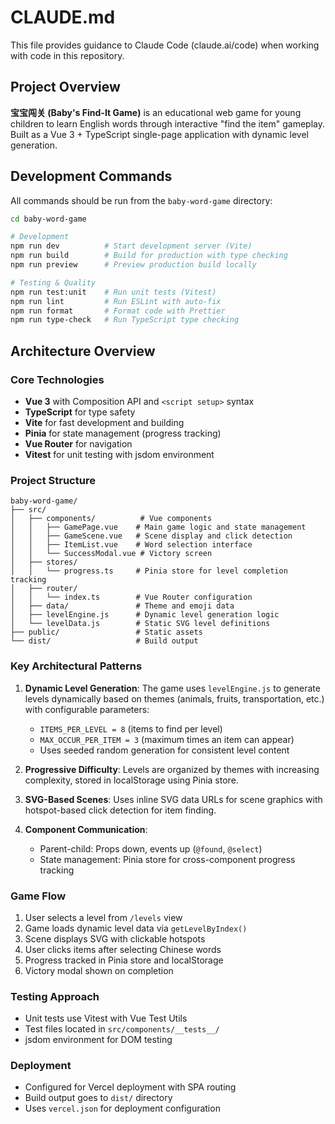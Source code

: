 # CLAUDE.md

This file provides guidance to Claude Code (claude.ai/code) when working with code in this repository.

## Project Overview

**宝宝闯关 (Baby's Find-It Game)** is an educational web game for young children to learn English words through interactive "find the item" gameplay. Built as a Vue 3 + TypeScript single-page application with dynamic level generation.

## Development Commands

All commands should be run from the `baby-word-game` directory:

```bash
cd baby-word-game

# Development
npm run dev          # Start development server (Vite)
npm run build        # Build for production with type checking
npm run preview      # Preview production build locally

# Testing & Quality
npm run test:unit    # Run unit tests (Vitest)
npm run lint         # Run ESLint with auto-fix
npm run format       # Format code with Prettier
npm run type-check   # Run TypeScript type checking
```

## Architecture Overview

### Core Technologies
- **Vue 3** with Composition API and `<script setup>` syntax
- **TypeScript** for type safety
- **Vite** for fast development and building
- **Pinia** for state management (progress tracking)
- **Vue Router** for navigation
- **Vitest** for unit testing with jsdom environment

### Project Structure
```
baby-word-game/
├── src/
│   ├── components/          # Vue components
│   │   ├── GamePage.vue    # Main game logic and state management
│   │   ├── GameScene.vue   # Scene display and click detection
│   │   ├── ItemList.vue    # Word selection interface
│   │   └── SuccessModal.vue # Victory screen
│   ├── stores/
│   │   └── progress.ts     # Pinia store for level completion tracking
│   ├── router/
│   │   └── index.ts        # Vue Router configuration
│   ├── data/               # Theme and emoji data
│   ├── levelEngine.js      # Dynamic level generation logic
│   └── levelData.js        # Static SVG level definitions
├── public/                 # Static assets
└── dist/                   # Build output
```

### Key Architectural Patterns

1. **Dynamic Level Generation**: The game uses `levelEngine.js` to generate levels dynamically based on themes (animals, fruits, transportation, etc.) with configurable parameters:
   - `ITEMS_PER_LEVEL = 8` (items to find per level)
   - `MAX_OCCUR_PER_ITEM = 3` (maximum times an item can appear)
   - Uses seeded random generation for consistent level content

2. **Progressive Difficulty**: Levels are organized by themes with increasing complexity, stored in localStorage using Pinia store.

3. **SVG-Based Scenes**: Uses inline SVG data URLs for scene graphics with hotspot-based click detection for item finding.

4. **Component Communication**:
   - Parent-child: Props down, events up (`@found`, `@select`)
   - State management: Pinia store for cross-component progress tracking

### Game Flow
1. User selects a level from `/levels` view
2. Game loads dynamic level data via `getLevelByIndex()`
3. Scene displays SVG with clickable hotspots
4. User clicks items after selecting Chinese words
5. Progress tracked in Pinia store and localStorage
6. Victory modal shown on completion

### Testing Approach
- Unit tests use Vitest with Vue Test Utils
- Test files located in `src/components/__tests__/`
- jsdom environment for DOM testing

### Deployment
- Configured for Vercel deployment with SPA routing
- Build output goes to `dist/` directory
- Uses `vercel.json` for deployment configuration